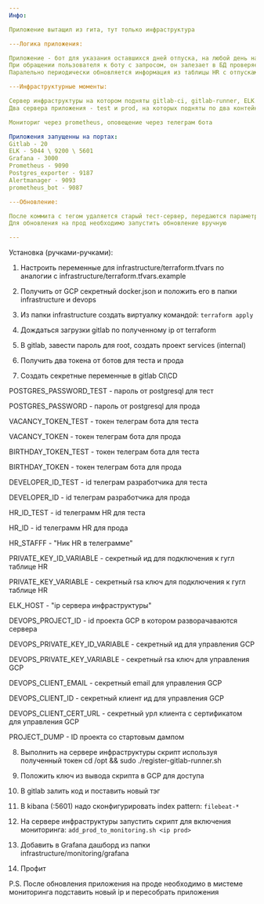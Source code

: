 ```yaml
---
Инфо:

Приложение вытащил из гита, тут только инфраструктура

---Логика приложения:

Приложение - бот для указания оставшихся дней отпуска, на любой день начиная с текущего.
При обращении пользователя к боту с запросом, он залезает в БД проверяет есть ли его id в "белом" списке и если он есть, то выдает информацию высчитывая сколько их осталось
Паралельно периодически обновляется информация из таблицы HR с отпусками из которой в БД приложения подгружаются данные

---Инфраструктурные моменты:

Сервер инфраструктуры на котором подняты gitlab-ci, gitlab-runner, ELK. Prometheus в docker контейнерах
Два сервера приложения - test и prod, на которых подняты по два контейнера с postgresql и приожением на python

Мониториг через prometheus, оповещение через телеграм бота

Приложения запущенны на портах:
Gitlab - 20
ELK - 5044 \ 9200 \ 5601
Grafana - 3000
Prometheus - 9090
Postgres_exporter - 9187
Alertmanager - 9093
prometheus_bot - 9087

---Обновление:

После коммита с тегом удаляется старый тест-сервер, передаются параметры и запускается новый
Для обновления на прод необходимо запустить обновление вручную

---
```

Установка (ручками-ручками):

1. Настроить переменные для infrastructure/terraform.tfvars по аналогии с infrastructure/terraform.tfvars.example

2. Получить от GCP секретный docker.json и положить его в папки infrastructure и devops

3. Из папки infrastructure создать виртуалку командой:
`terraform apply`

4. Дождаться загрузки gitlab по полученному ip от terraform

5. В gitlab, завести пароль для root, создать проект services (internal)

6. Получить два токена от ботов для теста и прода

7. Создать секретные переменные в gitlab CI\CD

POSTGRES_PASSWORD_TEST - пароль от postgresql для тест

POSTGRES_PASSWORD - пароль от postgresql для прода

VACANCY_TOKEN_TEST - токен телеграм бота для теста

VACANCY_TOKEN - токен телеграм бота для прода

BIRTHDAY_TOKEN_TEST - токен телеграм бота для теста

BIRTHDAY_TOKEN - токен телеграм бота для прода

DEVELOPER_ID_TEST - id телеграм разработчика для теста

DEVELOPER_ID - id телеграм разработчика для прода

HR_ID_TEST - id телеграмм HR для теста

HR_ID - id телеграмм HR для прода

HR_STAFFF - "Ник HR в телеграмме"

PRIVATE_KEY_ID_VARIABLE - секретный ид для подключения к гугл таблице HR

PRIVATE_KEY_VARIABLE - секретный rsa ключ для подключения к гугл таблице HR

ELK_HOST - "ip сервера инфраструктуры"

DEVOPS_PROJECT_ID - id проекта GCP в котором разворачаваются сервера

DEVOPS_PRIVATE_KEY_ID_VARIABLE - секретный ид для управления GCP

DEVOPS_PRIVATE_KEY_VARIABLE - секретный rsa ключ для управления GCP

DEVOPS_CLIENT_EMAIL - секретный email для управления GCP

DEVOPS_CLIENT_ID - секретный клиент ид для управления GCP

DEVOPS_CLIENT_CERT_URL - секретный урл клиента с сертификатом для управления GCP

PROJECT_DUMP - ID проекта со стартовым дампом

8. Выполнить на сервере инфраструктуры скрипт используя полученный токен
cd /opt && sudo ./register-gitlab-runner.sh <token>

9. Положить ключ из вывода скрипта в GCP для доступа

10. В gitlab залить код и поставить новый тэг

11. В kibana (:5601) надо сконфигурировать index pattern:
`filebeat-*`

12. На сервере инфраструктуры запустить скрипт для включения мониторинга:
`add_prod_to_monitoring.sh <ip prod>`

13. Добавить в Grafana дашборд из папки infrastructure/monitoring/grafana

14. Профит


P.S. После обновления приложения на проде необходимо в мистеме мониторинга подставить новый ip и пересобрать приложения
